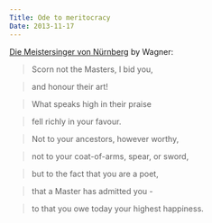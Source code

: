 ```yaml
---
Title: Ode to meritocracy 
Date: 2013-11-17
---
```


[Die Meistersinger von Nürnberg](http://www.rwagner.net/libretti/meisters/e-meisters-a3s5.html) by Wagner:

>Scorn not the Masters, I bid you,

>and honour their art!

>What speaks high in their praise

>fell richly in your favour.

>Not to your ancestors, however worthy,

>not to your coat-of-arms, spear, or sword,

>but to the fact that you are a poet,

>that a Master has admitted you -

>to that you owe today your highest happiness.
